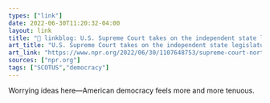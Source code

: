 ```yaml
---
types: ["link"]
date: 2022-06-30T11:20:32-04:00
layout: link
title: "🔗 linkblog: U.S. Supreme Court takes on the independent state legislature theory : NPR'"
art_title: "U.S. Supreme Court takes on the independent state legislature theory : NPR"
art_link: "https://www.npr.org/2022/06/30/1107648753/supreme-court-north-carolina-redistricting-independent-state-legislature-theory"
sources: ["npr.org"]
tags: ["SCOTUS","democracy"]
---
```

Worrying ideas here—American democracy feels more and more tenuous.
 
